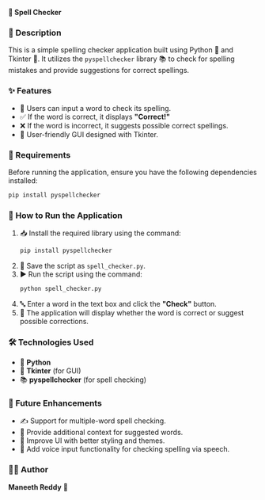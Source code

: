**📝 Spell Checker**

### 📖 Description
This is a simple spelling checker application built using Python 🐍 and Tkinter 🎨. It utilizes the `pyspellchecker` library 📚 to check for spelling mistakes and provide suggestions for correct spellings.

### ✨ Features
- 📝 Users can input a word to check its spelling.
- ✅ If the word is correct, it displays **"Correct!"**
- ❌ If the word is incorrect, it suggests possible correct spellings.
- 🎨 User-friendly GUI designed with Tkinter.

### 📌 Requirements
Before running the application, ensure you have the following dependencies installed:
```sh
pip install pyspellchecker
```

### 🚀 How to Run the Application
1. 📥 Install the required library using the command:
   ```sh
   pip install pyspellchecker
   ```
2. 💾 Save the script as `spell_checker.py`.
3. ▶️ Run the script using the command:
   ```sh
   python spell_checker.py
   ```
4. 🔤 Enter a word in the text box and click the **"Check"** button.
5. 📢 The application will display whether the word is correct or suggest possible corrections.


### 🛠️ Technologies Used
- 🐍 **Python**
- 🎨 **Tkinter** (for GUI)
- 📚 **pyspellchecker** (for spell checking)

### 🚧 Future Enhancements
- ✍️ Support for multiple-word spell checking.
- 📖 Provide additional context for suggested words.
- 🎨 Improve UI with better styling and themes.
- 🎤 Add voice input functionality for checking spelling via speech.


### 👨‍💻 Author
**Maneeth Reddy** 🚀

